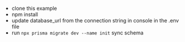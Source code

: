 - clone this example
- npm install
- update database_url from the connection string in console in the .env file
- run `npx prisma migrate dev --name init` sync schema